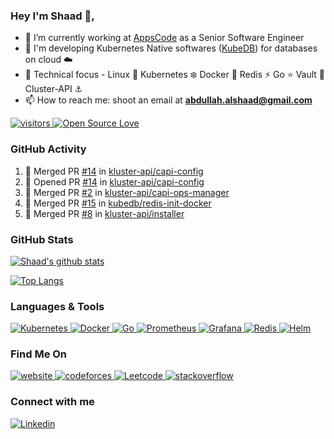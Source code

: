 
### Hey I'm Shaad 👋, 


- 🔭 I’m currently working at [AppsCode](https://www.appscode.com/) as a Senior Software Engineer
- 👯 I'm developing Kubernetes Native softwares ([KubeDB](https://kubedb.com/)) for databases on cloud :cloud:
- 💬 Technical focus - Linux :penguin:  Kubernetes :snowflake:  Docker :whale: Redis :zap:  Go :star: Vault :gem: Cluster-API :anchor:
- 📫 How to reach me: shoot an email at <b>abdullah.alshaad@gmail.com</b>

 <a href="https://github.com/ellerbrock/open-source-badges/">
        <img width="auto"  alt="visitors" src="https://visitor-badge.laobi.icu/badge?page_id=Shaad7.Shaad7" />
 </a>
  <a href="https://visitor-badge.laobi.icu/">
        <img width="auto"  alt="Open Source Love" src="https://badges.frapsoft.com/os/v1/open-source.svg?v=103" />
 </a>


### GitHub Activity 

<!--START_SECTION:activity-->
1. 🎉 Merged PR [#14](https://github.com/kluster-api/capi-config/pull/14) in [kluster-api/capi-config](https://github.com/kluster-api/capi-config)
2. 💪 Opened PR [#14](https://github.com/kluster-api/capi-config/pull/14) in [kluster-api/capi-config](https://github.com/kluster-api/capi-config)
3. 🎉 Merged PR [#2](https://github.com/kluster-api/capi-ops-manager/pull/2) in [kluster-api/capi-ops-manager](https://github.com/kluster-api/capi-ops-manager)
4. 🎉 Merged PR [#15](https://github.com/kubedb/redis-init-docker/pull/15) in [kubedb/redis-init-docker](https://github.com/kubedb/redis-init-docker)
5. 🎉 Merged PR [#8](https://github.com/kluster-api/installer/pull/8) in [kluster-api/installer](https://github.com/kluster-api/installer)
<!--END_SECTION:activity-->

### GitHub Stats

[![Shaad's github stats](https://github-readme-stats-sigma-five.vercel.app/api?username=abdullahalshaad&count_private=true&show_icons=true)](https://github.com/anuraghazra/github-readme-stats)

[![Top Langs](https://github-readme-stats-sigma-five.vercel.app/api/top-langs/?username=abdullahalshaad&hide=html&layout=compact)](https://github.com/anuraghazra/github-readme-stats)

### Languages & Tools

<p align="left">
    <a href="https://github.com/AbdullahAlShaad/">
        <img alt="Kubernetes" src="https://img.shields.io/badge/kubernetes%20-%23326ce5.svg?&style=for-the-badge&logo=kubernetes&logoColor=white"/>
    </a>
    <a href="https://github.com/AbdullahAlShaad/">
        <img alt="Docker" src="https://img.shields.io/badge/docker-%230db7ed.svg?style=for-the-badge&logo=docker&logoColor=white"/>
    </a>
    <a href="https://github.com/AbdullahAlShaad/">
        <img alt="Go" src="https://img.shields.io/badge/go-%2300ADD8.svg?&style=for-the-badge&logo=go&logoColor=white"/>
    </a>
    <a href="https://github.com/AbdullahAlShaad/">
        <img alt="Prometheus" src="https://img.shields.io/badge/Prometheus-000000?style=for-the-badge&logo=prometheus&labelColor=000000"/>
    </a>
    <a href="https://github.com/AbdullahAlShaad/">
        <img alt="Grafana" src="https://img.shields.io/badge/Grafana-F2F4F9?style=for-the-badge&logo=grafana&logoColor=orange&labelColor=F2F4F9"/>
    </a>                                                                                                                                     
    <a href="https://github.com/AbdullahAlShaad/">
        <img alt="Redis" src="https://img.shields.io/badge/redis-%23DD0031.svg?style=for-the-badge&logo=redis&logoColor=white" />
    </a>
    <a href="https://github.com/AbdullahAlShaad/">
        <img alt="Helm" src="https://img.shields.io/badge/Helm-0F1689?style=for-the-badge&logo=Helm&labelColor=0F1689" />
    </a>
</p>
                                                                                                                          



### Find Me On
<p align="left">
    <a href="https://abdullah.alshaad.github.io/">
        <img alt="website" src="https://img.shields.io/badge/website-000000?style=for-the-badge&logo=About.me&logoColor=white"/>
     <a href="https://codeforces.com/profile/shaad7">
        <img alt="codeforces" src="https://img.shields.io/badge/Codeforces-445f9d?style=for-the-badge&logo=Codeforces&logoColor=white"/>
    </a>
    <a href="https://leetcode.com/Shaad7/">
        <img alt="Leetcode" src="https://img.shields.io/badge/-LeetCode-FFA116?style=for-the-badge&logo=LeetCode&logoColor=black" />
    </a>
    <a href="https://stackoverflow.com/users/8172698/shaad7">
        <img  alt="stackoverflow" src="https://img.shields.io/badge/Stack_Overflow-FE7A16?style=for-the-badge&logo=stack-overflow&logoColor=white" />
    </a>
</p>

### Connect with me

<p align="left">
    <a href="https://www.linkedin.com/in/abdullah-al-shaad-5111a0190/">
        <img alt="Linkedin" src="https://img.shields.io/badge/LinkedIn-0077B5?style=for-the-badge&logo=linkedin&logoColor=white"/>
</p>
